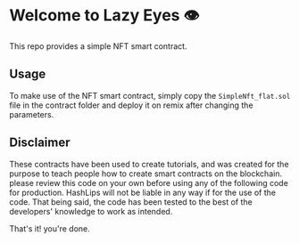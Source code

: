 # Welcome to Lazy Eyes 👁
This repo provides a simple NFT smart contract.

## Usage
To make use of the NFT smart contract, simply copy the `SimpleNft_flat.sol` file in the contract folder and deploy it on remix after changing the parameters.

## Disclaimer
These contracts have been used to create tutorials,
and was created for the purpose to teach people
how to create smart contracts on the blockchain.
please review this code on your own before using any of
the following code for production.
HashLips will not be liable in any way if for the use
of the code. That being said, the code has been tested
to the best of the developers' knowledge to work as intended.

That's it! you're done.
